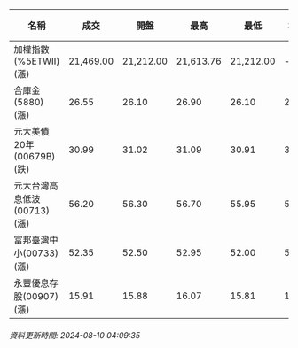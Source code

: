 | 名稱 | 成交 | 開盤 | 最高 | 最低 | 均價 | 成交金額(億) | 昨收 | 漲跌幅 | 漲跌 | 總量 | 昨量 | 振幅 |
| -------- | -------- | -------- | -------- |-------- | -------- | -------- |-------- |-------- |-------- | -------- | -------- |-------- |
|加權指數(%5ETWII) (漲)|21,469.00|21,212.00|21,613.76|21,212.00|-|4,566.33|20,870.10|2.87%|598.90|9,104,182|0|1.93%|
|合庫金(5880) (漲)|26.55|26.10|26.90|26.10|26.60|6.47|26.05|1.92%|0.50|24,327|12,794|3.07%|
|元大美債20年(00679B) (跌)|30.99|31.02|31.09|30.91|30.95|55.75|31.26|0.86%|0.27|180,100|133,733|0.58%|
|元大台灣高息低波(00713) (漲)|56.20|56.30|56.70|55.95|56.37|5.24|55.40|1.44%|0.80|9,294|10,106|1.35%|
|富邦臺灣中小(00733) (漲)|52.35|52.50|52.95|52.00|52.55|0.925|50.50|3.66%|1.85|1,760|2,625|1.88%|
|永豐優息存股(00907) (漲)|15.91|15.88|16.07|15.81|15.94|0.612|15.62|1.86%|0.29|3,842|4,087|1.66%|
###### 資料更新時間: 2024-08-10 04:09:35